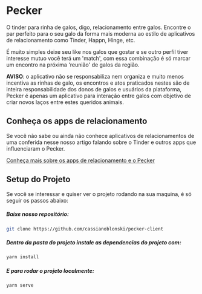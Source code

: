 # Pecker

O tinder para rinha de galos, digo, relacionamento entre galos. Encontre o par perfeito para o seu galo da forma mais moderna ao estilo de aplicativos de relacionamento como Tinder, Happn, Hinge, etc.

É muito simples deixe seu like nos galos que gostar e se outro perfil tiver interesse mutuo você terá um 'match', com essa combinação é só marcar um encontro na próxima 'reunião' de galos da região.

**AVISO**: o aplicativo não se responsabiliza nem organiza e muito menos incentiva as rinhas de galo, os encontros e atos praticados nestes são de inteira responsabilidade dos donos de galos e usuários da plataforma,  Pecker é apenas um aplicativo para interação entre galos com objetivo de criar novos laços entre estes queridos animais.



## Conheça os apps de relacionamento

Se você não sabe ou ainda não conhece aplicativos de relacionamentos de uma conferida nesse nosso artigo falando sobre o Tinder e outros apps que influenciaram o Pecker.

[Conheça mais sobre os apps de relacionamento e o Pecker](https://github.com/cassianoblonski/pecker-client/blob/master/conhe%C3%A7a_mais.md)



## Setup do Projeto

Se você se interessar e quiser ver o projeto rodando na sua maquina, é só seguir os passos abaixo:

##### Baixe nosso repositório:

```bash
git clone https://github.com/cassianoblonski/pecker-client
```

##### Dentro da pasta do projeto instale as dependencias do projeto com:

```bash
yarn install
```

##### E para rodar o projeto localmente:
```bash
yarn serve
```
